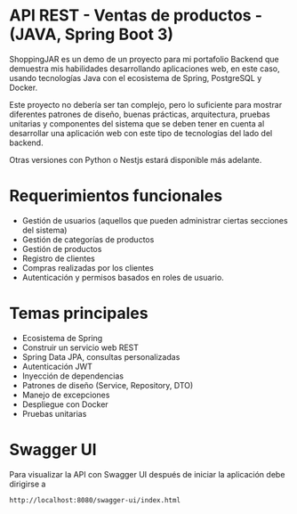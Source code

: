 # API REST - Ventas de productos - (JAVA, Spring Boot 3)

ShoppingJAR es un demo de un proyecto para mi portafolio Backend que demuestra mis habilidades desarrollando aplicaciones web, en este caso, usando tecnologías Java con el ecosistema de Spring, PostgreSQL y Docker.

Este proyecto no debería ser tan complejo, pero lo suficiente para mostrar diferentes patrones de diseño, buenas prácticas, arquitectura, pruebas unitarias y componentes del sistema que se deben tener en cuenta al desarrollar una aplicación web con este tipo de tecnologías del lado del backend.

Otras versiones con Python o Nestjs estará disponible más adelante.

# Requerimientos funcionales

- Gestión de usuarios (aquellos que pueden administrar ciertas secciones del sistema)
- Gestión de categorías de productos
- Gestión de productos
- Registro de clientes
- Compras realizadas por los clientes
- Autenticación y permisos basados en roles de usuario.

# Temas principales

- Ecosistema de Spring
- Construir un servicio web REST
- Spring Data JPA, consultas personalizadas
- Autenticación JWT
- Inyección de dependencias
- Patrones de diseño (Service, Repository, DTO)
- Manejo de excepciones
- Despliegue con Docker
- Pruebas unitarias

# Swagger UI
Para visualizar la API con Swagger UI después de iniciar la aplicación debe dirigirse a
```
http://localhost:8080/swagger-ui/index.html
```